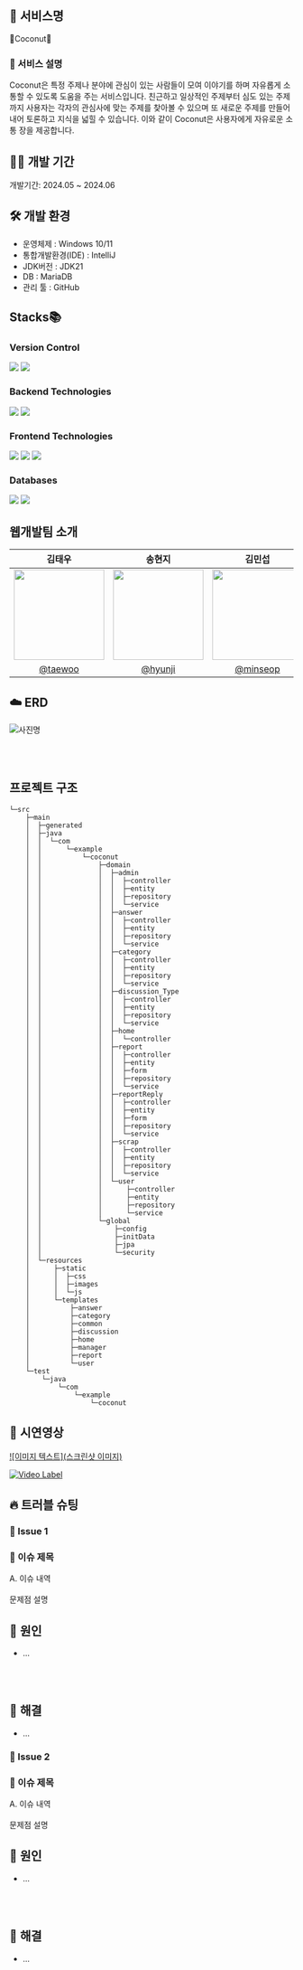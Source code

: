 ##  💬 서비스명

🥥Coconut🥥

### 📝 서비스 설명
Coconut은 특정 주제나 분야에 관심이 있는 사람들이 모여 이야기를 하며 자유롭게 소통할 수 있도록 도움을 주는 서비스입니다. 친근하고 일상적인 주제부터 심도 있는 주제까지 사용자는 각자의 관심사에 맞는 주제를 찾아볼 수 있으며 또 새로운 주제를 만들어내어 토론하고 지식을 넓힐 수 있습니다. 이와 같이 Coconut은 사용자에게 자유로운 소통 장을 제공합니다.  


## 👨‍💻 개발 기간
개발기간: 2024.05 ~ 2024.06

## 🛠 개발 환경
- 운영체제 : Windows 10/11
- 통합개발환경(IDE) : IntelliJ
- JDK버전 : JDK21
- DB : MariaDB
- 관리 툴 : GitHub

## Stacks📚

### Version Control
<div>
<img src="https://img.shields.io/badge/github-181717?style=for-the-badge&logo=github&logoColor=white">
<img src="https://img.shields.io/badge/git-F05032?style=for-the-badge&logo=git&logoColor=white">
</div>

### Backend Technologies
<div>
<img src="https://img.shields.io/badge/java-007396?style=for-the-badge&logo=java&logoColor=white">
<img src="https://img.shields.io/badge/springboot-6DB33F?style=for-the-badge&logo=springboot&logoColor=white">
</div>

### Frontend Technologies
<div>
<img src="https://img.shields.io/badge/html5-E34F26?style=for-the-badge&logo=html5&logoColor=white">
<img src="https://img.shields.io/badge/css-1572B6?style=for-the-badge&logo=css3&logoColor=white">
<img src="https://img.shields.io/badge/javascript-F7DF1E?style=for-the-badge&logo=javascript&logoColor=black">
</div>

### Databases
<div>
<img src="https://img.shields.io/badge/mysql-4479A1?style=for-the-badge&logo=mysql&logoColor=white">
<img src="https://img.shields.io/badge/mariaDB-003545?style=for-the-badge&logo=mariaDB&logoColor=white">
</div>

## 웹개발팀 소개

|      김태우       |          송현지         |       김민섭         |                                                                                                               
| :------------------------------------------------------------------------------: | :---------------------------------------------------------------------------------------------------------------------------------------------------: | :---------------------------------------------------------------------------------------------------------------------------------------------------------------------------------------------------: | 
|   <img width="160px" src="https://orgthumb.mt.co.kr/06/2024/02/2024020118023374242_1.jpg" />    |                      <img width="160px" src="" />    |                   <img width="160px" src="https://source.boringavatars.com/beam/minseop"/>   |
|   [@taewoo](https://github.com/taewoo922)   |    [@hyunji](https://github.com/hyunji1205)  | [@minseop](https://github.com/kimminseop99)  |


## ☁️ ERD

![사진명](사진url)

<br>
<br>

## 프로젝트 구조
```
└─src
    ├─main
    │  ├─generated
    │  ├─java
    │  │  └─com
    │  │      └─example
    │  │          └─coconut
    │  │              ├─domain
    │  │              │  ├─admin
    │  │              │  │  ├─controller
    │  │              │  │  ├─entity
    │  │              │  │  ├─repository
    │  │              │  │  └─service
    │  │              │  ├─answer
    │  │              │  │  ├─controller
    │  │              │  │  ├─entity
    │  │              │  │  ├─repository
    │  │              │  │  └─service
    │  │              │  ├─category
    │  │              │  │  ├─controller
    │  │              │  │  ├─entity
    │  │              │  │  ├─repository
    │  │              │  │  └─service
    │  │              │  ├─discussion_Type
    │  │              │  │  ├─controller
    │  │              │  │  ├─entity
    │  │              │  │  ├─repository
    │  │              │  │  └─service
    │  │              │  ├─home
    │  │              │  │  └─controller
    │  │              │  ├─report
    │  │              │  │  ├─controller
    │  │              │  │  ├─entity
    │  │              │  │  ├─form
    │  │              │  │  ├─repository
    │  │              │  │  └─service
    │  │              │  ├─reportReply
    │  │              │  │  ├─controller
    │  │              │  │  ├─entity
    │  │              │  │  ├─form
    │  │              │  │  ├─repository
    │  │              │  │  └─service
    │  │              │  ├─scrap
    │  │              │  │  ├─controller
    │  │              │  │  ├─entity
    │  │              │  │  ├─repository
    │  │              │  │  └─service
    │  │              │  └─user
    │  │              │      ├─controller
    │  │              │      ├─entity
    │  │              │      ├─repository
    │  │              │      └─service
    │  │              └─global
    │  │                  ├─config
    │  │                  ├─initData
    │  │                  ├─jpa
    │  │                  └─security
    │  └─resources
    │      ├─static
    │      │  ├─css
    │      │  ├─images
    │      │  └─js
    │      └─templates
    │          ├─answer
    │          ├─category
    │          ├─common
    │          ├─discussion
    │          ├─home
    │          ├─manager
    │          ├─report
    │          └─user
    └─test
        └─java
            └─com
                └─example
                    └─coconut
```

## 👀 시연영상
[![이미지 텍스트](스크린샷 이미지)](유투브링크)

[![Video Label](http://img.youtube.com/vi/'유튜브주소의id'/0.jpg)](https://youtu.be/'유튜브주소의id')

## 🔥 트러블 슈팅

### 🚨 Issue 1
### 🚧 이슈 제목

A. 이슈 내역
<br>
<br>
문제점 설명
<br>
## 🛑 원인
- ...
<br>
<br>

## 🚥 해결
- ...

### 🚨 Issue 2
### 🚧 이슈 제목

A. 이슈 내역
<br>
<br>
문제점 설명
<br>
## 🛑 원인
- ...
<br>
<br>

## 🚥 해결
- ...
